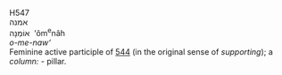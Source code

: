 <body>
  <p>H547<br>  אמנה  <br> אוֹמְנָה  ‎  ‘ôm<sup>e</sup>nâh  <br><i>o-me-naw‘ </i><br>Feminine active participle of <a href="h0544.htm">544</a> (in the original sense of <i>supporting</i>); a <i>column: - </i>pillar.<br></p>
 </body>
